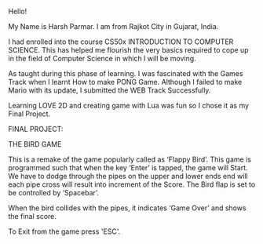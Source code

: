 Hello!

My Name is Harsh Parmar. I am from Rajkot City in Gujarat, India.

I had enrolled into the course CS50x INTRODUCTION TO COMPUTER SCIENCE.
This has helped me flourish the very basics required to cope up in the field of Computer Science in which I will be moving.

As taught during this phase of learning. I was fascinated with the Games Track when I learnt How to make PONG Game.
Although I failed to make Mario with its update, I submitted the WEB Track Successfully.

Learning LOVE 2D and creating game with Lua was fun so I chose it as my Final Project.

FINAL PROJECT:

THE BIRD GAME

This is a remake of the game popularly called as ‘Flappy Bird’.
This game is programmed such that when the key ‘Enter’ is tapped, the game will Start.
We have to dodge through the pipes on the upper and lower ends end will each pipe cross will result into increment of the Score.
The Bird flap is set to be controlled by ‘Spacebar’.
 
When the bird collides with the pipes, it indicates ‘Game Over’ and shows the final score.
 
To Exit from the game press 'ESC'.


